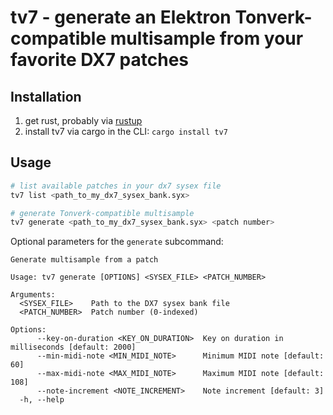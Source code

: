 # tv7 - generate an Elektron Tonverk-compatible multisample from your favorite DX7 patches

## Installation

1. get rust, probably via [rustup](https://rustup.rs)
2. install tv7 via cargo in the CLI: `cargo install tv7`

## Usage

```sh
# list available patches in your dx7 sysex file
tv7 list <path_to_my_dx7_sysex_bank.syx>

# generate Tonverk-compatible multisample
tv7 generate <path_to_my_dx7_sysex_bank.syx> <patch number>
```

Optional parameters for the `generate` subcommand:
```
Generate multisample from a patch

Usage: tv7 generate [OPTIONS] <SYSEX_FILE> <PATCH_NUMBER>

Arguments:
  <SYSEX_FILE>    Path to the DX7 sysex bank file
  <PATCH_NUMBER>  Patch number (0-indexed)

Options:
      --key-on-duration <KEY_ON_DURATION>  Key on duration in milliseconds [default: 2000]
      --min-midi-note <MIN_MIDI_NOTE>      Minimum MIDI note [default: 60]
      --max-midi-note <MAX_MIDI_NOTE>      Maximum MIDI note [default: 108]
      --note-increment <NOTE_INCREMENT>    Note increment [default: 3]
  -h, --help
```
